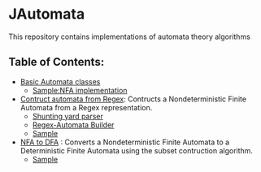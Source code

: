 # JAutomata
This repository contains implementations of automata theory algorithms
## Table of Contents:
- [Basic Automata classes](src/Model/AutomataStructure)
  - [Sample:NFA implementation](src/Practica1/Practica1Main.java)
- [Contruct automata from Regex](src/ExpresionRegularToAFN):
  Contructs a Nondeterministic Finite Automata from a Regex representation.
  - [Shunting yard parser](src/ExpresionRegularToAFN/ShuntingYard.java)
  - [Regex-Automata Builder](src/ExpresionRegularToAFN/ConstructorDeAutomatas.java)
  - [Sample](src/Practica2/Practica2.java)
- [NFA to DFA](src/AFDtoAFDbySubsets) :
  Converts a Nondeterministic Finite Automata to a Deterministic Finite Automata 
  using the subset contruction algorithm.
  - [Sample](src/Practica3/Practica3Main.java)
  
  
